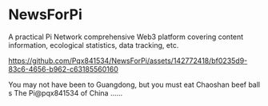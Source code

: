 # NewsForPi
A practical Pi Network comprehensive Web3 platform covering content information, ecological statistics, data tracking, etc. 


https://github.com/Pqx841534/NewsForPi/assets/142772418/bf0235d9-83c6-4656-b962-c63185560160

You may not have been to Guangdong, but you must eat Chaoshan beef balls
The Pi@pqx841534 of China
......
